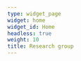 ```yaml
---
type: widget_page
widget: home
widget_id: Home
headless: true
weight: 10
title: Research group
---
```

